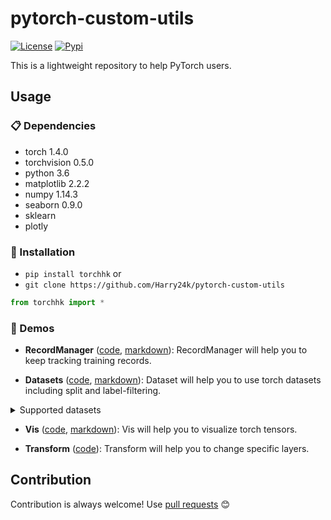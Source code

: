 # pytorch-custom-utils

[![License](https://img.shields.io/github/license/Harry24k/pytorch-custom-utils)](https://img.shields.io/github/license/Harry24k/pytorch-custom-utils)
[![Pypi](https://img.shields.io/pypi/v/torchhk.svg)](https://img.shields.io/pypi/v/torchhk)

This is a lightweight repository to help PyTorch users.

## Usage

### :clipboard: Dependencies

- torch 1.4.0
- torchvision 0.5.0
- python 3.6
- matplotlib 2.2.2
- numpy 1.14.3
- seaborn 0.9.0
- sklearn
- plotly

### :hammer: Installation

- `pip install torchhk` or
- `git clone https://github.com/Harry24k/pytorch-custom-utils`

```python
from torchhk import *
```

### :rocket: Demos

- **RecordManager** ([code](https://github.com/Harry24k/pytorch-custom-utils/blob/master/demo/RecordManager.ipynb), [markdown](https://github.com/Harry24k/pytorch-custom-utils/blob/master/docs/RecordManager.md)): 
RecordManager will help you to keep tracking training records.

- **Datasets** ([code](https://github.com/Harry24k/pytorch-custom-utils/blob/master/demo/Datasets.ipynb), [markdown](https://github.com/Harry24k/pytorch-custom-utils/blob/master/docs/Datasets.md)): 
Dataset will help you to use torch datasets including split and label-filtering.

<details><summary>Supported datasets</summary><p>

```python
# CIFAR10
datasets = Datasets("CIFAR10", root='./data')
    
# CIFAR100
datasets = Datasets("CIFAR100", root='./data')
    
# STL10
datasets = Datasets("STL10", root='./data')
    
# MNIST
datasets = Datasets("MNIST", root='./data')
    
# FashionMNIST
datasets = Datasets("FashionMNIST", root='./data')
    
# SVHN
datasets = Datasets("SVHN", root='./data')
    
# MNISTM
datasets = Datasets("MNISTM", root='./data')
    
# ImageNet
datasets = Datasets("ImageNet", root='./data')
    
# USPS
datasets = Datasets("USPS", root='./data')
    
# TinyImageNet
datasets = Datasets("TinyImageNet", root='./data')
    
# CIFAR with Unsupervised
datasets = Datasets("CIFAR10U", root='./data')
datasets = Datasets("CIFAR100U", root='./data')
    
# Corrupted CIFAR (Only test data will be corrupted)
# CORRUPTIONS = [
#    'gaussian_noise', 'shot_noise', 'impulse_noise', 'defocus_blur',
#    'glass_blur', 'motion_blur', 'zoom_blur', 'snow', 'frost', 'fog',
#    'brightness', 'contrast', 'elastic_transform', 'pixelate',
#    'jpeg_compression'
#]
datasets = Datasets("CIFAR10", root='./data',corruption='gaussian_noise')
```
</p></details>

- **Vis** ([code](https://github.com/Harry24k/pytorch-custom-utils/blob/master/demo/Vis.ipynb), [markdown](https://github.com/Harry24k/pytorch-custom-utils/blob/master/docs/Vis.md)): 
Vis will help you to visualize torch tensors.

- **Transform** ([code](https://github.com/Harry24k/pytorch-custom-utils/blob/master/demo/Transform.ipynb)): 
Transform will help you to change specific layers.


## Contribution

Contribution is always welcome! Use [pull requests](https://github.com/Harry24k/adversarial-attacks-pytorch/pulls) :blush:
